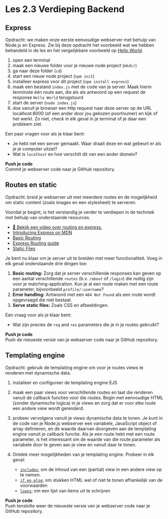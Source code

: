 # Les 2.3 Verdieping Backend
## Express
Opdracht: we maken onze eerste eenvoudige webserver met behulp van Node.js en Express. Zie bij deze opdracht het voorbeeld wat we hebben behandeld in de les en het vergelijkbare voorbeeld op [Hello World](https://expressjs.com/en/starter/hello-world.html).

1. open een terminal
2. maak een nieuwe folder voor je nieuwe node project (`mkdir`)
3. ga naar deze folder (`cd`)
4. start een nieuw node project (`npm init`)
5. installeer express voor dit project (`npm install express`)
6. maak een bestand `index.js` met de code van je server. Maak hierin tenminste één route aan, die als als antwoord op een request de response `Hello World` terugstuurd
7. start de server (`node index.js`)
8. doe vanuit je browser een http request naar deze server op de URL localhost:8000 (of een ander door jou gekozen poortnumer) en kijk of het werkt. Zo niet, check in elk geval in je terminal of je daar een probleem ziet.

Een paar vragen voor als je klaar bent:
* Je hebt net een server gemaakt. Waar draait deze en wat gebeurt er als je je computer uitzet?
* Wat is `localhost` en hoe verschilt dit van een ander domein?

**Push je code**  
Commit je webserver code naar je GitHub repository.  

## Routes en static
Opdracht: breid je webserver uit met meerdere routes en de mogelijkheid om static content (zoals images en een stylesheet) te serveren.

Voordat je begint, is het verstandig je verder te verdiepen in de techniek met behulp van onderstaande resources.
* [🎦 Bekijk een video over routing en express.](https://www.youtube.com/watch?v=SRHQ3FM39Qg)
* [Introducing Express on MDN](https://developer.mozilla.org/en-US/docs/Learn/Server-side/Express_Nodejs/Introduction#introducing_express)
* [Basic Routing](https://expressjs.com/en/starter/basic-routing.html)
* [Express Routing guide](https://expressjs.com/en/guide/routing.html)
* [Static Files](https://expressjs.com/en/starter/static-files.html)  

Je bent nu klaar om je server uit te breiden met meer functionaliteit. Voeg in elk geval onderstaande drie dingen toe:

1. **Basic routing:** Zorg dat je server verschillende responses kan geven op een aantal verschillende `routes` (b.v. `/about` of `/login`) die nuttig zijn voor je matching-application. Kun je al een route maken met een route parameter, bijvoorbeeld `profile/:username`?
2. **Error handling:** Antwoord met een `404 Not Found` als een route wordt opgevraagd die niet bestaat.
3. **Serve static files:** Zoals CSS en afbeeldingen.

Een vraag voor als je klaar bent:
* Wat zijn precies de `req` and `res` parameters die je in je routes gebruikt?

**Push je code**  
Push de nieuwste versie van je webserver code naar je GitHub repository.  

## Templating engine
Opdracht: gebruik de templating engine om voor je routes views te renderen met dynamische data.

1. installeer en configureer de templating engine EJS
   
2. maak een paar views voor verschillende routes en laat die renderen vanuit de callback functies voor die routes. Begin met eenvoudige HTML (zonder dynamische logica) in je views en zorg dat er voor elke route een andere view wordt gerenderd.

3. probeer vervolgens vanuit je views dynamische data te tonen. Je kunt in de code van je Node.js webserver een variabele, JavaScript object of array definieren, en de waarde daarvan doorgeven aan de templating engine vanuit je callback functie. Als je een route hebt met een route parameter, is het interessant om de waarde van die route parameter als variabele door te geven aan je view en vanuit daar te tonen.
  
4. Ontdek meer mogelijkheden van je templating engine. Probeer in elk geval:
   * [`includes`](https://ejs.co/#includes); om de inhoud van een (partial) view in een andere view op te nemen.
   * [`if en else`](https://www.includehelp.com/node-js/ejs-if-else-statement-ejs-conditions.aspx); om stukken HTML wel of niet te tonen afhankelijk van de voorwaarden
   * [`loops`](https://www.includehelp.com/node-js/ejs-for-loops.aspx); om een lijst van items uit te schrijven

**Push je code**  
Push tenslotte weer de nieuwste versie van je webserver code naar je GitHub repository.  
